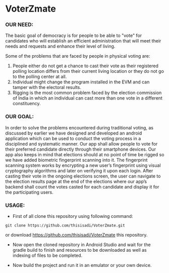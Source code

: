 # VoterZmate

### **OUR NEED:**

The basic goal of democracy is for people to be able to "vote" for candidates who will establish an efficient administration that will meet their needs and requests and enhance their level of living. 

Some of the problems that are faced by people in physical voting are:

1. People either do not get a chance to cast their vote as their registered polling location differs from their current living location or they do not go to the polling center at all.
1. Individual might change the program installed in the EVM and can tamper with the electoral results.
1. Rigging is the most common problem faced by the election commission of India in which an individual can cast more than one vote in a different constituency.

### **OUR GOAL:**

In order to solve the problems encountered during traditional voting, as discussed by earlier we have designed and developed an android application which can be used to conduct the voting process in a disciplined and systematic manner. Our app shall allow people to vote for their preferred candidate directly through their smartphone devices. Our app also keeps in mind that elections should at no point of time be rigged so we have added biometric fingerprint scanning into it. The fingerprint scanning system works by encrypting a new user’s fingerprint using visual cryptography algorithms and later on verifying it upon each login. After casting their vote in the ongoing elections screen, the user can navigate to the election results page at the end of the elections where our app’s backend shall count the votes casted for each candidate and display it for the participating users.

### **USAGE:**

- First of all clone this repository using following command:

```git clone https://github.com/thisisadi/VoterZmate.git```

or download https://github.com/thisisadi/VoterZmate this repository.


- Now open the cloned repository in Android Studio and wait for the gradle build to finish and resources to be downloaded as well as indexing of files to be completed. 


- Now build the project and run it in an emulator or your own device.
